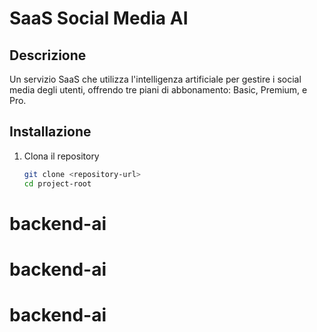 # SaaS Social Media AI

## Descrizione
Un servizio SaaS che utilizza l'intelligenza artificiale per gestire i social media degli utenti, offrendo tre piani di abbonamento: Basic, Premium, e Pro.

## Installazione

1. Clona il repository
   ```bash
   git clone <repository-url>
   cd project-root
# backend-ai
# backend-ai
# backend-ai
